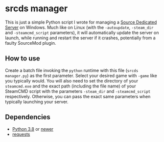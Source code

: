 # srcds manager

This is just a simple Python script I wrote for managing a [Source Dedicated Server](https://developer.valvesoftware.com/wiki/Source_Dedicated_Server) on Windows. Much like on Linux (with the `-autoupdate`, `-steam_dir` and `-steamcmd_script` parameters), it will automatically update the server on launch, while running and restart the server if it crashes, potentially from a faulty SourceMod plugin.

## How to use

Create a batch file invoking the `python` runtime with this file (`srcds manager.py`) as the first parameter. Select your desired game with `-game` like you typically would. You will also need to set the directory of your `steamcmd.exe` and the exact path (including the file name) of your SteamCMD script with the parameters `-steam_dir` and `-steamcmd_script` respectively. Otherwise, you can pass the exact same parameters when typically launching your server.

## Dependencies
- [Python 3.8](https://www.python.org/downloads/release/python-380/) or [newer](https://www.python.org/downloads/)
- [requests](https://pypi.org/project/requests/)
